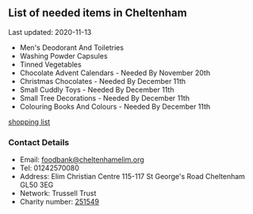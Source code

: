 <!-- summary_marker starts -->
## List of needed items in Cheltenham

Last updated: 2020-11-13

- Men's Deodorant And Toiletries
- Washing Powder Capsules
- Tinned Vegetables
- Chocolate Advent Calendars - Needed By November 20th
- Christmas Chocolates - Needed By December 11th
- Small Cuddly Toys - Needed By December 11th
- Small Tree Decorations - Needed By December 11th
- Colouring Books And Colours - Needed By December 11th
<!-- summary_marker ends -->

[shopping list](https://cheltenham.foodbank.org.uk/give-help/donate-food/)

### Contact Details

<!-- contact_marker starts -->
- Email: foodbank@cheltenhamelim.org
- Tel: 01242570080
- Address: Elim Christian Centre 115-117 St George's Road Cheltenham GL50 3EG
- Network: Trussell Trust
- Charity number: [251549](https://register-of-charities.charitycommission.gov.uk/charity-details/?regid=251549&subid=0)
<!-- contact_marker ends -->
